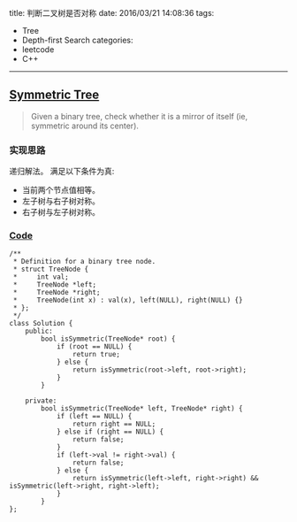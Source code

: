 title: 判断二叉树是否对称
date: 2016/03/21 14:08:36
tags:
- Tree
- Depth-first Search
categories:
- leetcode
- C++

---
## [Symmetric Tree](https://leetcode.com/problems/symmetric-tree/)
> Given a binary tree, check whether it is a mirror of itself (ie, symmetric around its center).

### 实现思路
递归解法。
满足以下条件为真:
- 当前两个节点值相等。
- 左子树与右子树对称。
- 右子树与左子树对称。

### [Code](https://github.com/Finalcheat/leetcode/blob/master/src/Symmetric-Tree.cpp)
```
/**
 * Definition for a binary tree node.
 * struct TreeNode {
 *     int val;
 *     TreeNode *left;
 *     TreeNode *right;
 *     TreeNode(int x) : val(x), left(NULL), right(NULL) {}
 * };
 */
class Solution {
    public:
        bool isSymmetric(TreeNode* root) {
            if (root == NULL) {
                return true;
            } else {
                return isSymmetric(root->left, root->right);
            }
        }
        
    private:
        bool isSymmetric(TreeNode* left, TreeNode* right) {
            if (left == NULL) {
                return right == NULL;
            } else if (right == NULL) {
                return false;
            }
            if (left->val != right->val) {
                return false;
            } else {
                return isSymmetric(left->left, right->right) && isSymmetric(left->right, right->left);
            }
        }
};
```
